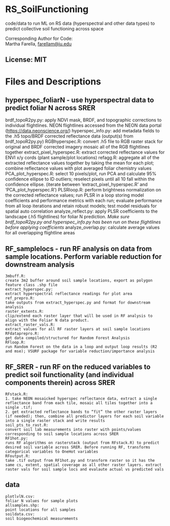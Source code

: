 # RS_SoilFunctioning
code/data to run ML on RS data (hyperspectral and other data types) to predict collective soil functioning across space

Corresponding Author for Code:   
  Martha Farella, farellam@iu.edu

License:
    MIT
---------------------------------------------
# Files and Descriptions
## hyperspec_foliarN - use hyperspectral data to predict foliar N across SRER
  brdf_topoR2py.py:
    apply NDVI mask, BRDF, and topographic corrections to individual flightlines. NEON flightlines accessed from the NEON data portal (https://data.neonscience.org/)
	hyperspec_info.py:
    add metadata fields to the .h5 topo/BRDF corrected reflectance data (output(s) from brdf_topoR2py.py)
	RGBhyperspec.R:
    convert .h5 file to RGB raster stack for original and BRDF corrected imagery mosaic all of the RGB flightlines together
	extract_pixel_hyperspec.R:
    extract corrected reflectance values for ENVI x/y cords (plant sample/plot locations)
	refagg.R:
    aggregate all of the extracted reflectance values together by taking the mean for each plot; combine reflectance values with plot averaged foliar chemistry values
	PCA_plot_hyperspec.R:
    select 10 pixels/plot, run PCA and calculate 95% confidence ellipse to ID outliers; reselect pixels until all 10 fall within the confidence ellipse. (iterate between ‘extract_pixel_hyperspec.R’ and ‘PCA_plot_hyperspec.R’)
	PLSRloop.R:
    perform brightness normalization on the corrected reflectance values; run PLSR in a loop storing model coefficients and performance metrics with each run; evaluate performance from all loop iterations and retain robust models; test model residuals for spatial auto correlation
	analyze_reflect.py:
    apply PLSR coefficients to the landscape (.h5 flightlines) for foliar N prediction. *Make sure brdf_topoR2py.py and hyperspec_info.py has been run on these flightlines before applying coefficients*
	analyze_overlap.py:
    calculate average values for all overlapping flightline areas
	
## RF_samplelocs - run RF analysis on data from sample locations. Perform variable reduction for downstream analysis
	3mbuff.R:
    create 3m2 buffer around soil sample locations, export as polygon feature class .shp file
	extract_hyperspec.py:
    extract hyperspectral reflectance readings for plot area
	ref_prepro.R:
    take outputs from extract_hyperspec.py and format for downstream analysis
	raster_extents.R:
    clip/extend each raster layer that will be used in RF analysis to align with the Foliar N data product. 
	extract_raster_vals.R:
    extract values for all RF raster layers at soil sample locations
	RFdataprepro.R:
    get data compiled/structured for Random Forest Analysis
	RFloop.R:
    run Random Forest on the data in a loop and output loop results (R2 and mse); VSURF package for variable reduction/importance analysis

## RF_SRER - run RF on the reduced variables to predict soil functionality (and individual components therein) across SRER
	RFstack.R:
    1. take NEON mosaicked hyperspec reflectance data, extract a single reflectance band from each tile, mosaic all tiles together into a single .tif;
    2. get extracted reflectance bands to “fit” the other raster layers (if needed); then, combine all predictor layers for each soil variable into a single raster stack and write results
	soil_pts_to_rast.R:
    convert soil lab measurements into raster with points/values corresponding to soil sample locations across SRER
	RF1hot.py:
    runs RF algorithms on rasterstack (output from RFstack.R) to predict desired soil variable across SRER. Before running RF, transforms categorical variables to OneHot variables
	RFoutput.R:
    take .tif output from RF1hot.py and transform raster so it has the same cs, extent, spatial coverage as all other raster layers. extract raster vals for soil sample locs and evalaute actual vs predicted vals
	
## data
	plotlvlN.csv:
    foliar N values for sample plots
	allsamples.shp:
    point locations for all samples
	soildata.csv:
    soil biogeochemical measurements
